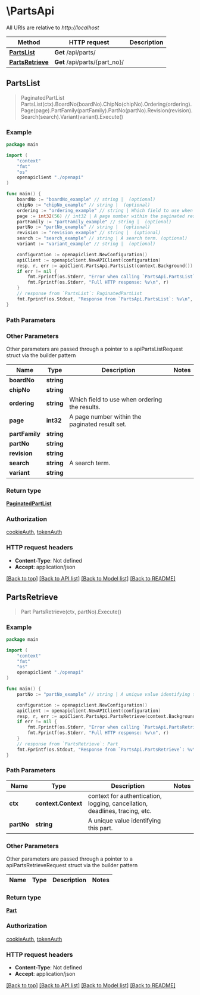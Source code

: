 # \PartsApi

All URIs are relative to *http://localhost*

Method | HTTP request | Description
------------- | ------------- | -------------
[**PartsList**](PartsApi.md#PartsList) | **Get** /api/parts/ | 
[**PartsRetrieve**](PartsApi.md#PartsRetrieve) | **Get** /api/parts/{part_no}/ | 



## PartsList

> PaginatedPartList PartsList(ctx).BoardNo(boardNo).ChipNo(chipNo).Ordering(ordering).Page(page).PartFamily(partFamily).PartNo(partNo).Revision(revision).Search(search).Variant(variant).Execute()



### Example

```go
package main

import (
    "context"
    "fmt"
    "os"
    openapiclient "./openapi"
)

func main() {
    boardNo := "boardNo_example" // string |  (optional)
    chipNo := "chipNo_example" // string |  (optional)
    ordering := "ordering_example" // string | Which field to use when ordering the results. (optional)
    page := int32(56) // int32 | A page number within the paginated result set. (optional)
    partFamily := "partFamily_example" // string |  (optional)
    partNo := "partNo_example" // string |  (optional)
    revision := "revision_example" // string |  (optional)
    search := "search_example" // string | A search term. (optional)
    variant := "variant_example" // string |  (optional)

    configuration := openapiclient.NewConfiguration()
    apiClient := openapiclient.NewAPIClient(configuration)
    resp, r, err := apiClient.PartsApi.PartsList(context.Background()).BoardNo(boardNo).ChipNo(chipNo).Ordering(ordering).Page(page).PartFamily(partFamily).PartNo(partNo).Revision(revision).Search(search).Variant(variant).Execute()
    if err != nil {
        fmt.Fprintf(os.Stderr, "Error when calling `PartsApi.PartsList``: %v\n", err)
        fmt.Fprintf(os.Stderr, "Full HTTP response: %v\n", r)
    }
    // response from `PartsList`: PaginatedPartList
    fmt.Fprintf(os.Stdout, "Response from `PartsApi.PartsList`: %v\n", resp)
}
```

### Path Parameters



### Other Parameters

Other parameters are passed through a pointer to a apiPartsListRequest struct via the builder pattern


Name | Type | Description  | Notes
------------- | ------------- | ------------- | -------------
 **boardNo** | **string** |  | 
 **chipNo** | **string** |  | 
 **ordering** | **string** | Which field to use when ordering the results. | 
 **page** | **int32** | A page number within the paginated result set. | 
 **partFamily** | **string** |  | 
 **partNo** | **string** |  | 
 **revision** | **string** |  | 
 **search** | **string** | A search term. | 
 **variant** | **string** |  | 

### Return type

[**PaginatedPartList**](PaginatedPartList.md)

### Authorization

[cookieAuth](../README.md#cookieAuth), [tokenAuth](../README.md#tokenAuth)

### HTTP request headers

- **Content-Type**: Not defined
- **Accept**: application/json

[[Back to top]](#) [[Back to API list]](../README.md#documentation-for-api-endpoints)
[[Back to Model list]](../README.md#documentation-for-models)
[[Back to README]](../README.md)


## PartsRetrieve

> Part PartsRetrieve(ctx, partNo).Execute()



### Example

```go
package main

import (
    "context"
    "fmt"
    "os"
    openapiclient "./openapi"
)

func main() {
    partNo := "partNo_example" // string | A unique value identifying this part.

    configuration := openapiclient.NewConfiguration()
    apiClient := openapiclient.NewAPIClient(configuration)
    resp, r, err := apiClient.PartsApi.PartsRetrieve(context.Background(), partNo).Execute()
    if err != nil {
        fmt.Fprintf(os.Stderr, "Error when calling `PartsApi.PartsRetrieve``: %v\n", err)
        fmt.Fprintf(os.Stderr, "Full HTTP response: %v\n", r)
    }
    // response from `PartsRetrieve`: Part
    fmt.Fprintf(os.Stdout, "Response from `PartsApi.PartsRetrieve`: %v\n", resp)
}
```

### Path Parameters


Name | Type | Description  | Notes
------------- | ------------- | ------------- | -------------
**ctx** | **context.Context** | context for authentication, logging, cancellation, deadlines, tracing, etc.
**partNo** | **string** | A unique value identifying this part. | 

### Other Parameters

Other parameters are passed through a pointer to a apiPartsRetrieveRequest struct via the builder pattern


Name | Type | Description  | Notes
------------- | ------------- | ------------- | -------------


### Return type

[**Part**](Part.md)

### Authorization

[cookieAuth](../README.md#cookieAuth), [tokenAuth](../README.md#tokenAuth)

### HTTP request headers

- **Content-Type**: Not defined
- **Accept**: application/json

[[Back to top]](#) [[Back to API list]](../README.md#documentation-for-api-endpoints)
[[Back to Model list]](../README.md#documentation-for-models)
[[Back to README]](../README.md)

